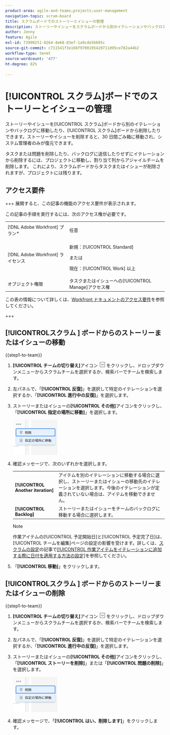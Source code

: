 ```yaml
---
product-area: agile-and-teams;projects;user-management
navigation-topic: scrum-board
title: スクラムボードでのストーリーとイシューの管理
description: ストーリーやイシューをスクラムボードから別のイテレーションやバックログに移動したり、スクラムボードから削除したりできます。ストーリーやイシューを削除すると、30 日間ごみ箱に移動され、システム管理者のみが復元できます。
author: Jenny
feature: Agile
exl-id: 72990251-0264-4e68-83ef-1a9cde5b685c
source-git-commit: c711541f3e166f9700195420711d95ce782a44b2
workflow-type: tm+mt
source-wordcount: '477'
ht-degree: 82%

---
```


# [!UICONTROL スクラム]ボードでのストーリーとイシューの管理

ストーリーやイシューを[!UICONTROL スクラム]ボードから別のイテレーションやバックログに移動したり、[!UICONTROL スクラム]ボードから削除したりできます。ストーリーやイシューを削除すると、30 日間ごみ箱に移動され、システム管理者のみが復元できます。

タスクまたは問題を削除したり、バックログに送信したりせずにイテレーションから削除するには、プロジェクトに移動し、割り当て列からアジャイルチームを削除します。 これにより、スクラムボードからタスクまたはイシューが削除されますが、プロジェクトには残ります。

## アクセス要件

+++ 展開すると、この記事の機能のアクセス要件が表示されます。

この記事の手順を実行するには、次のアクセス権が必要です。

<table style="table-layout:auto"> 
 <tbody> 
  <tr> 
   <td role="rowheader">[!DNL Adobe Workfront] プラン*</td> 
   <td> <p>任意</p> </td> 
  </tr> 
  <tr> 
   <td role="rowheader">[!DNL Adobe Workfront] ライセンス</td> 
   <td> <p>新規：[!UICONTROL Standard]</p> 
   または
   <p>現在：[!UICONTROL Work] 以上</p> </td> 
  </tr>
   <tr> 
   <td role="rowheader">オブジェクト権限</td> 
   <td>タスクまたはイシューへの[!UICONTROL Manage]アクセス権 </td> 
  </tr>
 </tbody> 
</table>

この表の情報について詳しくは、[Workfront ドキュメントのアクセス要件](/help/quicksilver/administration-and-setup/add-users/access-levels-and-object-permissions/access-level-requirements-in-documentation.md)を参照してください。

+++

## [!UICONTROL &#x200B; スクラム &#x200B;] ボードからのストーリーまたはイシューの移動

{{step1-to-team}}

1. **[!UICONTROL チームの切り替え]**&#x200B;アイコン ![チームの切り替えアイコン](assets/switch-team-icon.png) をクリックし、ドロップダウンメニューからスクラムチームを選択するか、検索バーでチームを検索します。
1. 左パネルで、「**[!UICONTROL 反復]**」を選択して特定のイテレーションを選択するか、「**[!UICONTROL 進行中の反復]**」を選択します。
1. ストーリーまたはイシューの&#x200B;**[!UICONTROL その他]**&#x200B;アイコンをクリックし、「**[!UICONTROL 指定の場所に移動]**」を選択します。

   ![スクラムボードからのストーリーの削除または移動](assets/scrum-delete-move-story.png)

1. 確認メッセージで、次のいずれかを選択します。

   <table style="table-layout:auto">
    <tr>
        <td><strong>[!UICONTROL Another iteration]</strong></td>
        <td>アイテムを別のイテレーションに移動する場合に選択し、ストーリーまたはイシューの移動先のイテレーションを選択します。今後のイテレーションが定義されていない場合は、アイテムを移動できません。</td>
    </tr>
    <tr>
        <td><strong>[!UICONTROL Backlog]</strong></td>
        <td>ストーリーまたはイシューをチームのバックログに移動する場合に選択します。</td>
    </tr>
   </table>

   >[!NOTE]
   >
   >作業アイテムの[!UICONTROL 予定開始日]と[!UICONTROL 予定完了日]は、[!UICONTROL チームを編集]ページの設定の影響を受けます。詳しくは、[スクラムの設定](../../../agile/get-started-with-agile-in-workfront/configure-scrum.md)の記事で[[!UICONTROL 作業アイテムをイテレーションに追加する際に日付を適用する方法の設定]](../../../agile/get-started-with-agile-in-workfront/configure-scrum.md#configur5)を参照してください。

1. 「**[!UICONTROL 移動]**」をクリックします。

## [!UICONTROL &#x200B; スクラム &#x200B;] ボードからのストーリーまたはイシューの削除

{{step1-to-team}}

1. **[!UICONTROL チームの切り替え]**&#x200B;アイコン ![チームの切り替えアイコン](assets/switch-team-icon.png) をクリックし、ドロップダウンメニューからスクラムチームを選択するか、検索バーでチームを検索します。
1. 左パネルで、「**[!UICONTROL 反復]**」を選択して特定のイテレーションを選択するか、「**[!UICONTROL 進行中の反復]**」を選択します。
1. ストーリーまたはイシューの&#x200B;**[!UICONTROL その他]**&#x200B;アイコンをクリックし、「**[!UICONTROL ストーリーを削除]**」または「**[!UICONTROL 問題の削除]**」を選択します。

   ![スクラムボードからのストーリーの削除または移動](assets/scrum-delete-move-story.png)

1. 確認メッセージで、「**[!UICONTROL はい、削除します]**」をクリックします。

